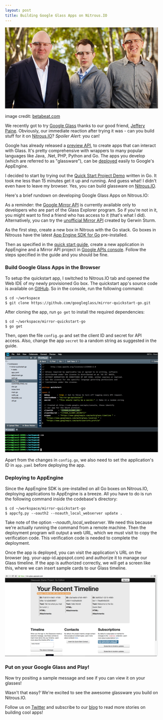 ```yaml
---
layout: post
title: Building Google Glass Apps on Nitrous.IO
---
```


<img src="/images/google-glass-collective.jpg"/>
<p class="small text-muted">
  image credit: <a href="betabeat.com" target="_blank">betabeat.com</a>
</p>

We recently got to try [Google Glass](http://www.google.com/glass/start/) thanks to our good friend, [Jeffery Paine](https://twitter.com/jpaine). Obviously, our immediate reaction after trying it was - can you build stuff for it on [Nitrous.IO](https://www.nitrous.io)?  *Spoiler Alert*: you can!  

<!--break-->

Google has already released a [preview API](https://developers.google.com/glass/), to create apps that can interact with Glass. It's pretty comprehensive with wrappers to many popular languages like Java, .Net, PHP, Python and Go. The apps you develop (which are referred to as "glassware"), can be [deployed](https://developers.google.com/appengine) easily to Google's AppEngine.  

I decided to start by trying out the [Quick Start Project Demo](https://developers.google.com/glass/quickstart/go) written in Go. It took me less than 15 minutes get it up and running. And guess what! I didn't even have to leave my browser. Yes, you can build glassware on [Nitrous.IO](https://www.nitrous.io).

Here's a brief rundown on developing Google Glass Apps on Nitrous.IO:

As a reminder: the [Google Mirror API](https://developers.google.com/glass/devprev) is currently available only to developers who are part of the Glass Explorer program. So if you're not in it, you might want to find a friend who has access to it (that's what I did). Alternatively, you can try the [unofficial Mirror API](https://github.com/Scarygami/mirror-api) created by Gerwin Sturm.

As the first step, create a new box in Nitrous with the Go stack. Go boxes in Nitrouss have the latest [App Engine SDK for Go](https://developers.google.com/glass/quickstart/go) pre-installed. 

Then as specified in the [quick start guide](https://developers.google.com/glass/quickstart/go), create a new application in AppEngine and a Mirror API project in [Google APIs console](https://code.google.com/apis/console/). Follow the steps specified in the guide and you should be fine.

### Build Google Glass Apps in the Browser

To setup the quickstart app, I switched to Nitrous.IO tab and opened the Web IDE of my newly provisioned Go box. The quickstart app's source code is available on [GitHub](https://github.com/googleglass/mirror-quickstart-go). So in the console, run the following command:

    $ cd ~/workspace
    $ git clone https://github.com/googleglass/mirror-quickstart-go.git

After cloning the app, run `go get` to install the required dependencies:

    $ cd ~/workspace/mirror-quickstart-go
    $ go get

Then, open the file `config.go` and set the client ID and secret for API access. Also, change the app `secret` to a random string as suggested in the guide.

![edit config.go](/images/edit-file-on-ide.png)

Apart from the changes in `config.go`, we also need to set the application's ID in `app.yaml` before deploying the app.

### Deploying to AppEngine

Since the AppEngine SDK is pre-installed on all Go boxes on Nitrous.IO, deploying applications to AppEngine is a breeze. All you have to do is run the following command inside the codebase's directory:

    $ cd ~/workspace/mirror-quickstart-go
    $ appcfg.py --oauth2 --noauth_local_webserver update .

Take note of the option *--noauth_local_webserver*. We need this because we're actually running the command from a remote machine. Then the deployment program will output a web URL, which we must visit to copy the verification code. This verification code is needed to complete the deployment.

Once the app is deployed, you can visit the application's URL on the browser (eg. your-app-id.appspot.com) and authorize it to manage our Glass timeline. If the app is authorized correctly, we will get a screen like this, where we can insert sample cards to our Glass timeline.

![screenshot of deployed quickstart app](/images/quickstart-app-preview.png)

### Put on your Google Glass and Play!

Now try positing a sample message and see if you can view it on your glasses!

Wasn't that easy? We're excited to see the awesome glassware you build on Nitrous.IO.

Follow us on [Twitter](https://twitter.com/nitrousio) and subscribe to our [blog](http://blog.nitrous.io) to read more stories on building cool apps!

